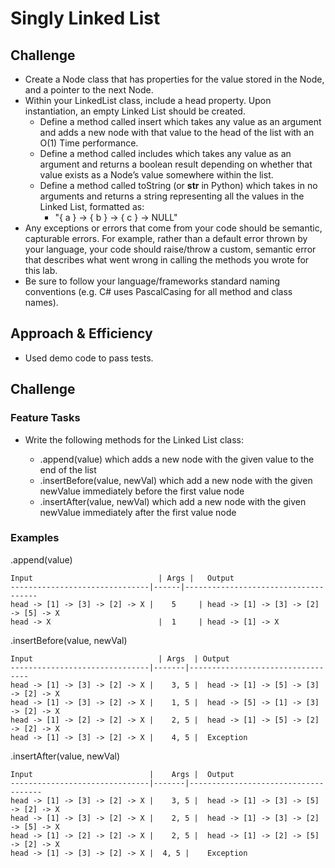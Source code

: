 # Singly Linked List

## Challenge
+ Create a Node class that has properties for the value stored in the Node, and a pointer to the next Node.
+ Within your LinkedList class, include a head property. Upon instantiation, an empty Linked List should be created.
  + Define a method called insert which takes any value as an argument and adds a new node with that value to the head of the list with an O(1) Time performance.
  + Define a method called includes which takes any value as an argument and returns a boolean result depending on whether that value exists as a Node’s value somewhere within the list.
  + Define a method called toString (or __str__ in Python) which takes in no arguments and returns a string representing all the values in the Linked List, formatted as:
    + "{ a } -> { b } -> { c } -> NULL"
+ Any exceptions or errors that come from your code should be semantic, capturable errors. For example, rather than a default error thrown by your language, your code should raise/throw a custom, semantic error that describes what went wrong in calling the methods you wrote for this lab.
+ Be sure to follow your language/frameworks standard naming conventions (e.g. C# uses PascalCasing for all method and class names).
## Approach & Efficiency
+ Used demo code to pass tests.

## Challenge
### Feature Tasks
+ Write the following methods for the Linked List class:

  + .append(value) which adds a new node with the given value to the end of the list
  + .insertBefore(value, newVal) which add a new node with the given newValue immediately before the first value node
  + .insertAfter(value, newVal) which add a new node with the given newValue immediately after the first value node
### Examples
.append(value)
```
Input	                         | Args |	Output
-------------------------------|------|-------------------------------------
head -> [1] -> [3] -> [2] -> X |	5	  | head -> [1] -> [3] -> [2] -> [5] -> X
head -> X	                     |  1	  | head -> [1] -> X
```
.insertBefore(value, newVal)
```
Input	                         | Args	 | Output
-------------------------------|-------|----------------------------------
head -> [1] -> [3] -> [2] -> X |	3, 5 |	head -> [1] -> [5] -> [3] -> [2] -> X
head -> [1] -> [3] -> [2] -> X |	1, 5 |	head -> [5] -> [1] -> [3] -> [2] -> X
head -> [1] -> [2] -> [2] -> X |	2, 5 |	head -> [1] -> [5] -> [2] -> [2] -> X
head -> [1] -> [3] -> [2] -> X |	4, 5 |	Exception
```
.insertAfter(value, newVal)
```
Input                          |	Args |	Output
-------------------------------|-------|-------------------------------------
head -> [1] -> [3] -> [2] -> X |	3, 5 |	head -> [1] -> [3] -> [5] -> [2] -> X
head -> [1] -> [3] -> [2] -> X |	2, 5 |	head -> [1] -> [3] -> [2] -> [5] -> X
head -> [1] -> [2] -> [2] -> X |	2, 5 |	head -> [1] -> [2] -> [5] -> [2] -> X
head -> [1] -> [3] -> [2] -> X |  4, 5 |	Exception
```
